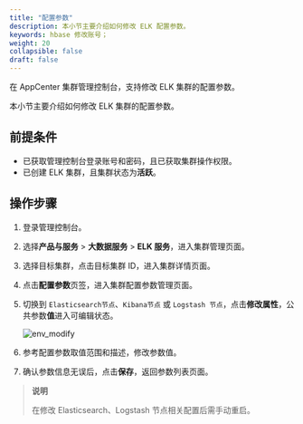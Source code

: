 ```yaml
---
title: "配置参数"
description: 本小节主要介绍如何修改 ELK 配置参数。 
keywords: hbase 修改账号；
weight: 20
collapsible: false
draft: false
---
```


在 AppCenter 集群管理控制台，支持修改 ELK 集群的配置参数。

本小节主要介绍如何修改 ELK 集群的配置参数。

## 前提条件

- 已获取管理控制台登录账号和密码，且已获取集群操作权限。
- 已创建 ELK 集群，且集群状态为**活跃**。

## 操作步骤

1. 登录管理控制台。
2. 选择**产品与服务** > **大数据服务** > **ELK 服务**，进入集群管理页面。
3. 选择目标集群，点击目标集群 ID，进入集群详情页面。
4. 点击**配置参数**页签，进入集群配置参数管理页面。
5. 切换到 `Elasticsearch节点`、`Kibana节点` 或 `Logstash 节点`，点击**修改属性**，公共参数**值**进入可编辑状态。
   
   ![env_modify](../../_images/env_modify.png)

6. 参考配置参数取值范围和描述，修改参数值。
7. 确认参数信息无误后，点击**保存**，返回参数列表页面。

> **说明**
>
> 在修改 Elasticsearch、Logstash 节点相关配置后需手动重启。
